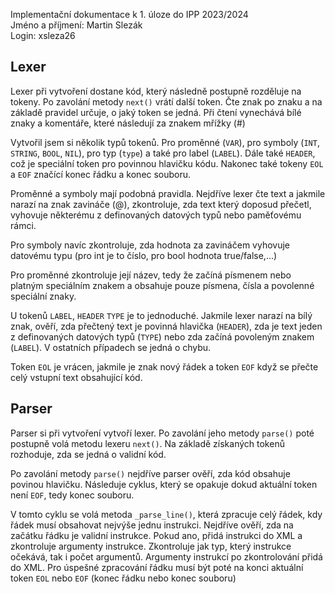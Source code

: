 Implementační dokumentace k 1. úloze do IPP 2023/2024<br/>
Jméno a příjmení: Martin Slezák<br/>
Login: xsleza26

## Lexer

Lexer při vytvoření dostane kód, který následně postupně rozděluje na tokeny.
Po zavolání metody `next()` vrátí další token. Čte znak po znaku a na základě
pravidel určuje, o jaký token se jedná. Při čtení vynechává bílé znaky a
komentáře, které následují za znakem mřížky (#)

Vytvořil jsem si několik typů tokenů. Pro proměnné (`VAR`), pro symboly (`INT`,
`STRING`, `BOOL`, `NIL`), pro typ (`type`) a také pro label (`LABEL`). Dále
také `HEADER`, což je speciální token pro povinnou hlavičku kódu. Nakonec také
tokeny `EOL` a `EOF` značící konec řádku a konec souboru.

Proměnné a symboly mají podobná pravidla. Nejdříve lexer čte text a jakmile
narazí na znak zavináče (@), zkontroluje, zda text který doposud přečetl,
vyhovuje některému z definovaných datových typů nebo paměťovému rámci.

Pro symboly navíc zkontroluje, zda hodnota za zavináčem vyhovuje datovému typu
(pro int je to číslo, pro bool hodnota true/false,...)

Pro proměnné zkontroluje její název, tedy že začíná písmenem nebo platným
speciálním znakem a obsahuje pouze písmena, čísla a povolenné speciální znaky.

U tokenů `LABEL`, `HEADER` `TYPE` je to jednoduché. Jakmile lexer narazí na
bílý znak, ověří, zda přečtený text je povinná hlavička (`HEADER`), zda je text
jeden z definovaných datových typů (`TYPE`) nebo zda začíná povoleným znakem
(`LABEL`). V ostatních případech se jedná o chybu.

Token `EOL` je vrácen, jakmile je znak nový řádek a token `EOF` když se přečte
celý vstupní text obsahující kód.

## Parser

Parser si při vytvoření vytvoří lexer. Po zavolání jeho metody `parse()` poté
postupně volá metodu lexeru `next()`. Na základě získaných tokenů rozhoduje,
zda se jedná o validní kód.

Po zavolání metody `parse()` nejdříve parser ověří, zda kód obsahuje povinou
hlavičku. Následuje cyklus, který se opakuje dokud aktuální token není `EOF`,
tedy konec souboru.

V tomto cyklu se volá metoda `_parse_line()`, která zpracuje celý řádek, kdy
řádek musí obsahovat nejvýše jednu instrukci. Nejdříve ověří, zda na začátku
řádku je validní instrukce. Pokud ano, přidá instrukci do XML a zkontroluje
argumenty instrukce. Zkontroluje jak typ, který instrukce očekává, tak i počet
argumentů. Argumenty instrukcí po zkontrolování přidá do XML. Pro úspešné
zpracování řádku musí být poté na konci aktuální token `EOL` nebo `EOF` (konec
řádku nebo konec souboru)
